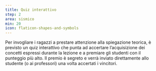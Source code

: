 ```yaml
---
title: Quiz interattivo
step: 2
area: sismico
min: 20
icon: flaticon-shapes-and-symbols
---
```


Per invogliare i ragazzi a prestare attenzione alla spiegazione teorica, è previsto un quiz interattivo che punta ad accertare l’acquisizione dei concetti espressi durante la lezione e a premiare gli studenti con il punteggio più alto. Il premio è segreto e verrà inviato direttamente allo studente (o ai professori) una volta accertati i vincitori.
